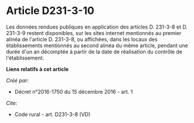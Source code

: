 # Article D231-3-10

Les données rendues publiques en application des articles D. 231-3-8 et D. 231-3-9 restent disponibles, sur les sites
internet mentionnés au premier alinéa de l'article D. 231-3-8, ou affichées, dans les locaux des établissements mentionnés au
second alinéa du même article, pendant une durée d'un an décomptée à partir de la date de réalisation du contrôle de
l'établissement.

**Liens relatifs à cet article**

_Créé par_:

  - Décret n°2016-1750 du 15 décembre 2016 - art. 1

_Cite_:

  - Code rural - art. D231-3-8 (VD)
